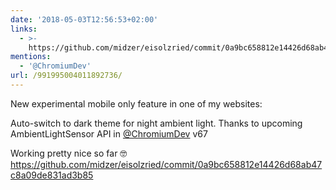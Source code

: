 ```yaml
---
date: '2018-05-03T12:56:53+02:00'
links:
  - >-
    https://github.com/midzer/eisolzried/commit/0a9bc658812e14426d68ab47c8a09de831ad3b85
mentions:
  - '@ChromiumDev'
url: /991995004011892736/
---
```

New experimental mobile only feature in one of my websites:

Auto-switch to dark theme for night ambient light. Thanks to upcoming AmbientLightSensor API in [@ChromiumDev](https://twitter.com/@ChromiumDev) v67

Working pretty nice so far 🤓
https://github.com/midzer/eisolzried/commit/0a9bc658812e14426d68ab47c8a09de831ad3b85
